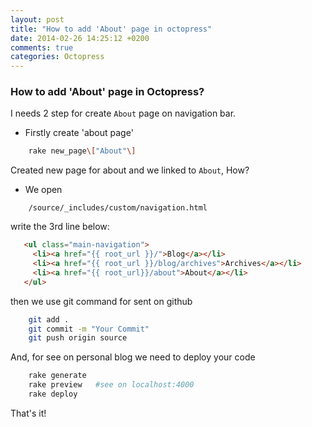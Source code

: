 ```yaml
---
layout: post
title: "How to add 'About' page in octopress"
date: 2014-02-26 14:25:12 +0200
comments: true
categories: Octopress
---
```


### How to add 'About' page in Octopress?

I needs 2 step for create `About` page on navigation bar.

- Firstly create 'about page'

``` bash
    rake new_page\["About"\]
```

Created new page for about and we linked to `About`, How?

- We open

``` directory
    /source/_includes/custom/navigation.html
```

 write the 3rd line below:


``` html
   <ul class="main-navigation">
     <li><a href="{{ root_url }}/">Blog</a></li>
     <li><a href="{{ root_url }}/blog/archives">Archives</a></li>
     <li><a href="{{ root_url}}/about">About</a></li>
   </ul>
```
then we use git command for sent on github


``` bash
    git add .
    git commit -m "Your Commit"
    git push origin source
```
And, for see on personal blog we need to deploy your code

``` bash
    rake generate
    rake preview   #see on localhost:4000
    rake deploy
```

That's it!